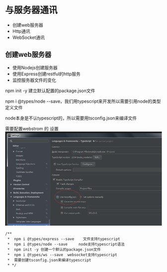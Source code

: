 # 与服务器通讯
- 创建web服务器
- Http通讯
- WebSocket通讯

## 创建web服务器
- 使用Nodejs创建服务器
- 使用Express创建restful的http服务
- 监控服务器文件的变化

npm init -y 建立默认配置的package.json文件

npm i @types/node --save，我们用typescript来开发所以需要引用node的类型定义文件

node本身是不认typescript的，所以需要用tsconfig.json来编译文件

需要配置webstrom 的 设置
![image](./img/serve1.png)


```
/**
 *  npm i @types/express --save    文件支持typescript
 *  npm i @types/node --save     node支持typescript语法
 *  npm init -y 创建一个默认的package.json文件
 *  npm i @types/ws --save  websocket支持typescript
 *  需要创建tsconfig.json来编译typescript
 * */
```
